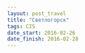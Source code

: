 ```yaml
---
layout: post_travel
title: "Светлогорск"
tags: CIS
date_start: 2016-02-26
date_finish: 2016-02-28
---
```

